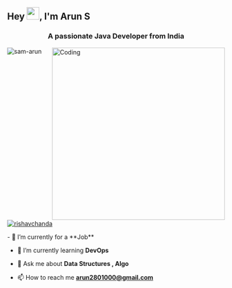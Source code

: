 ## Hey <img src="https://github.com/TheDudeThatCode/TheDudeThatCode/blob/master/Assets/Hi.gif" width="29">, I'm Arun S
<h3 align="center">A passionate Java Developer from India</h3>
<img align="right" alt="Coding" width="400" src="https://cdn.dribbble.com/users/1162077/screenshots/3848914/programmer.gif">
<p align="left"> <img src="https://komarev.com/ghpvc/?username=sam-arun&label=Profile%20views&color=0e75b6&style=flat" alt="sam-arun" /> </p>
<p align="left"> <a href="https://twitter.com/arun_mclaren" target="blank"><img src="https://img.shields.io/twitter/follow/arun_mclaren?logo=twitter&style=for-the-badge" alt="rishavchanda" /></a> </p>
- 🔭 I’m currently for a **Job**

- 🌱 I’m currently learning **DevOps**

- 💬 Ask me about **Data Structures , Algo**

- 📫 How to reach me **arun2801000@gmail.com**
